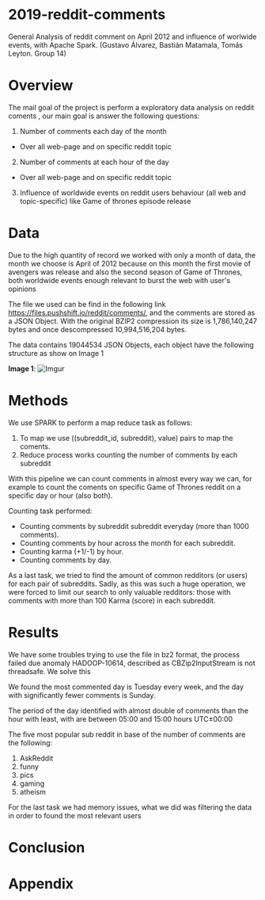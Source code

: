# 2019-reddit-comments
General Analysis of reddit comment on April 2012 and influence of worlwide events, with Apache Spark. (Gustavo Álvarez, Bastián Matamala, Tomás Leyton. Group 14)


# Overview

The mail goal of the project is perform a exploratory data analysis on reddit coments , our main goal is answer the following questions:

1. Number of comments each day of the month 
* Over all web-page and on specific reddit topic
2. Number of comments at each hour of the day
* Over all web-page and on specific reddit topic
3. Influence of worldwide events on reddit  users behaviour (all web and topic-specific) like Game of thrones episode release

# Data

Due to the high quantity of record we worked with only a month of data, the month we choose is April of 2012 because on this month the first movie of avengers was release and also the second season of Game of Thrones, both worldwide events enough relevant to burst the web with user's opinions

The file we used can be find in the following link https://files.pushshift.io/reddit/comments/, and the comments are stored as a JSON Object. With the original BZIP2 compression its size is 1,786,140,247 bytes and once descompressed 10,994,516,204 bytes.

The data contains 19044534 JSON Objects, each object have the following structure as show on Image 1


**Image 1**:
![Imgur](https://i.imgur.com/OvWB9rU.jpg)

# Methods

We use  SPARK to perform a map reduce task as follows:

1. To map we use  ((subreddit_id, subreddit), value) pairs to map the coments.
2. Reduce process works counting the number of comments by each subreddit


With this pipeline we can count comments in almost every way we can, for example to count the coments on specific Game of Thrones reddit on a specific day or hour (also both).

Counting task performed:
- Counting comments by subreddit subreddit everyday (more than 1000 comments).
- Counting comments by hour across the month for each subreddit.
- Counting karma (+1/-1) by hour.
- Counting comments by day.

As a last task, we tried to find the amount of common redditors (or users) for each pair of subreddits.
Sadly, as this was such a huge operation, we were forced to limit our search to only valuable redditors: those with comments with more than 100 Karma (score) in each subreddit.

# Results

We have some troubles trying to use the file in bz2 format, the process failed due anomaly HADOOP-10614, described as CBZip2InputStream is not threadsafe. We solve this 

We found the most commented day is Tuesday every week, and the day with significantly fewer comments is Sunday. 

The period  of the day  identified with almost double of comments than the hour with least, with are between 05:00 and 15:00 hours UTC±00:00

The five most popular sub reddit in base of the number of comments are the following:
1. AskReddit
2. funny
3. pics
4. gaming
5. atheism

For the last task we had memory issues, what we did was filtering the data in order to found the most relevant users

# Conclusion

# Appendix

